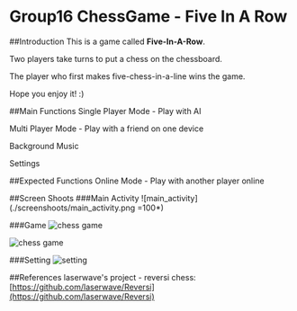 # Group16 ChessGame - Five In A Row

##Introduction
This is a game called **Five-In-A-Row**.

Two players take turns to put a chess on the chessboard.

The player who first makes five-chess-in-a-line wins the game.

Hope you enjoy it! :)

##Main Functions
Single Player Mode - Play with AI

Multi Player Mode - Play with a friend on one device

Background Music

Settings

##Expected Functions
Online Mode - Play with another player online

##Screen Shoots
###Main Activity
![main_activity](./screenshoots/main_activity.png =100*)

###Game
![chess game](https://github.com/chengmx1025/Group16ChessGame/blob/master/screenshoots/game.png)

![chess game](https://github.com/chengmx1025/Group16ChessGame/blob/master/screenshoots/winning_dia.png)

###Setting
![setting](https://github.com/chengmx1025/Group16ChessGame/blob/master/screenshoots/setting.png)

##References
laserwave's project - reversi chess: [https://github.com/laserwave/Reversi](https://github.com/laserwave/Reversi)
